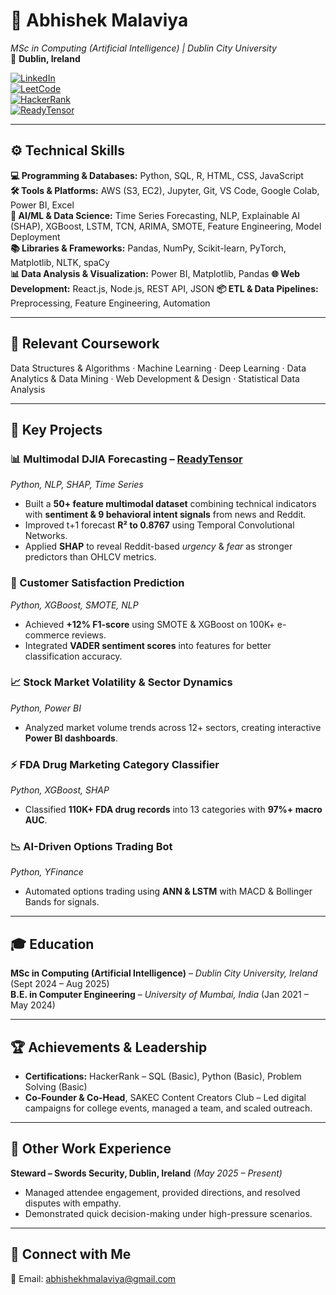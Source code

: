 # 🧠 Abhishek Malaviya
*MSc in Computing (Artificial Intelligence) | Dublin City University*  
📍 **Dublin, Ireland**  

[![LinkedIn](https://img.shields.io/badge/LinkedIn-Connect-blue?style=flat&logo=linkedin)](https://www.linkedin.com/in/abhihmlv/)  
[![LeetCode](https://img.shields.io/badge/LeetCode-Practice-orange?style=flat&logo=leetcode)](https://leetcode.com/u/abhimlv/)  
[![HackerRank](https://img.shields.io/badge/HackerRank-Coding-green?style=flat&logo=hackerrank)](https://www.hackerrank.com/profile/abhishekhmalavi1)  
[![ReadyTensor](https://img.shields.io/badge/Portfolio-ReadyTensor-purple?style=flat)](https://app.readytensor.ai/users/abhishekhmalaviya)  

---

## ⚙️ Technical Skills
**💻 Programming & Databases:** Python, SQL, R, HTML, CSS, JavaScript  
**🛠 Tools & Platforms:** AWS (S3, EC2), Jupyter, Git, VS Code, Google Colab, Power BI, Excel  
**🤖 AI/ML & Data Science:** Time Series Forecasting, NLP, Explainable AI (SHAP), XGBoost, LSTM, TCN, ARIMA, SMOTE, Feature Engineering, Model Deployment  
**📚 Libraries & Frameworks:** Pandas, NumPy, Scikit-learn, PyTorch, Matplotlib, NLTK, spaCy  
**📊 Data Analysis & Visualization:** Power BI, Matplotlib, Pandas
**🌐 Web Development:** React.js, Node.js, REST API, JSON
**📦 ETL & Data Pipelines:** Preprocessing, Feature Engineering, Automation  

---

## 📘 Relevant Coursework
Data Structures & Algorithms · Machine Learning · Deep Learning · Data Analytics & Data Mining · Web Development & Design · Statistical Data Analysis  

---

## 📌 Key Projects

### 📊 Multimodal DJIA Forecasting – [ReadyTensor](https://app.readytensor.ai/publications/evaluation-of-stock-market-prediction-techniques-zVwmjJA8eDi3)
*Python, NLP, SHAP, Time Series*  
- Built a **50+ feature multimodal dataset** combining technical indicators with **sentiment & 9 behavioral intent signals** from news and Reddit.  
- Improved t+1 forecast **R² to 0.8767** using Temporal Convolutional Networks.  
- Applied **SHAP** to reveal Reddit-based *urgency* & *fear* as stronger predictors than OHLCV metrics.  

### 🤖 Customer Satisfaction Prediction  
*Python, XGBoost, SMOTE, NLP*  
- Achieved **+12% F1-score** using SMOTE & XGBoost on 100K+ e-commerce reviews.  
- Integrated **VADER sentiment scores** into features for better classification accuracy.  

### 📈 Stock Market Volatility & Sector Dynamics  
*Python, Power BI*  
- Analyzed market volume trends across 12+ sectors, creating interactive **Power BI dashboards**.  

### ⚡ FDA Drug Marketing Category Classifier  
*Python, XGBoost, SHAP*  
- Classified **110K+ FDA drug records** into 13 categories with **97%+ macro AUC**.  

### 📉 AI-Driven Options Trading Bot  
*Python, YFinance*  
- Automated options trading using **ANN & LSTM** with MACD & Bollinger Bands for signals.  

---

## 🎓 Education
**MSc in Computing (Artificial Intelligence)** – *Dublin City University, Ireland* (Sept 2024 – Aug 2025)  
**B.E. in Computer Engineering** – *University of Mumbai, India* (Jan 2021 – May 2024)  

---

## 🏆 Achievements & Leadership
- **Certifications:** HackerRank – SQL (Basic), Python (Basic), Problem Solving (Basic)  
- **Co-Founder & Co-Head**, SAKEC Content Creators Club – Led digital campaigns for college events, managed a team, and scaled outreach.  

---

## 💼 Other Work Experience
**Steward – Swords Security, Dublin, Ireland** *(May 2025 – Present)*  
- Managed attendee engagement, provided directions, and resolved disputes with empathy.  
- Demonstrated quick decision-making under high-pressure scenarios.  

---

## 💌 Connect with Me
📧 Email: abhishekhmalaviya@gmail.com  
